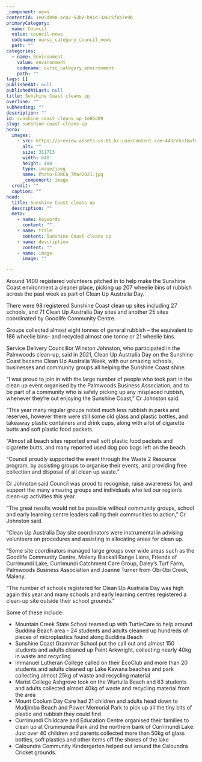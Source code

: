 ```yaml
---
_component: news
contentId: 1e05d898-ac02-53b2-b91d-3a6c5f8b7e9b
primaryCategory:
  name: Council
  value: council-news
  codename: oursc_category_council_news
  path: ""
categories:
  - name: Environment
    value: environment
    codename: oursc_category_environment
    path: ""
tags: []
publishedAt: null
publishedAtLast: null
title: Sunshine Coast cleans up
overline: ""
subheading: ""
description: ""
id: sunshine_coast_cleans_up_1e05d89
slug: sunshine-coast-cleans-up
hero:
  images:
    - src: https://preview-assets-us-01.kc-usercontent.com:443/c631baf8-1b46-001f-580c-d0001b68b4a8/12983836-7c35-4be6-ab14-0515d06e1814/Photo-CORCA_7Mar2021.jpg
      alt: ""
      size: 311713
      width: 640
      height: 480
      type: image/jpeg
      name: Photo-CORCA_7Mar2021.jpg
      _component: image
  credit: ""
  caption: ""
head:
  title: Sunshine Coast cleans up
  description: ""
  meta:
    - name: keywords
      content: ""
    - name: title
      content: Sunshine Coast cleans up
    - name: description
      content: ""
    - name: image
      image: ""

---
```

Around 1400 registered volunteers pitched in to help make the Sunshine Coast environment a cleaner place, picking up 207 wheelie bins of rubbish across the past week as part of Clean Up Australia Day.

There were 98 registered Sunshine Coast clean up sites including 27 schools, and 71 Clean Up Australia Day sites and another 25 sites coordinated by Goodlife Community Centre.

Groups collected almost eight tonnes of general rubbish – the equivalent to 186 wheelie bins– and recycled almost one tonne or 21 wheelie bins.

Service Delivery Councillor Winston Johnston, who participated in the Palmwoods clean-up, said in 2021, Clean Up Australia Day on the Sunshine Coast became Clean Up Australia Week, with our amazing schools, businesses and community groups all helping the Sunshine Coast shine.

“I was proud to join in with the large number of people who took part in the clean up event organised by the Palmwoods Business Association, and to be part of a community who is safely picking up any misplaced rubbish, whenever they’re out enjoying the Sunshine Coast,” Cr Johnston said.

“This year many regular groups noted much less rubbish in parks and reserves, however there were still some old glass and plastic bottles, and takeaway plastic containers and drink cups, along with a lot of cigarette butts and soft plastic food packets.

“Almost all beach sites reported small soft plastic food packets and cigarette butts, and many reported used dog poo bags left on the beach.

“Council proudly supported the event through the Waste 2 Resource program, by assisting groups to organise their events, and providing free collection and disposal of all clean up waste.” 

Cr Johnston said Council was proud to recognise, raise awareness for, and support the many amazing groups and individuals who led our region’s clean-up activities this year.

“The great results would not be possible without community groups, school and early learning centre leaders calling their communities to action,” Cr Johnston said.

“Clean Up Australia Day site coordinators were instrumental in advising volunteers on procedures and assisting in allocating areas for clean up.

“Some site coordinators managed large groups over wide areas such as the Goodlife Community Centre, Maleny Blackall Range Lions, Friends of Currimundi Lake, Currimundi Catchment Care Group, Daley’s Turf Farm, Palmwoods Business Association and Joanne Turner from Obi Obi Creek, Maleny.

“The number of schools registered for Clean Up Australia Day was high again this year and many schools and early learning centres registered a clean-up site outside their school grounds.”

Some of these include:

*   Mountain Creek State School teamed up with TurtleCare to help around Buddina Beach area – 24 students and adults cleaned up hundreds of pieces of microplastics found along Buddina Beach
*   Sunshine Coast Grammar School put the call out and almost 150 students and adults cleaned up Point Arkwright, collecting nearly 40kg in waste and recycling
*   Immanuel Lutheran College called on their EcoClub and more than 20 students and adults cleaned up Lake Kawana beaches and park collecting almost 25kg of waste and recycling material
*   Marist College Ashgrove took on the Wurtulla Beach and 63 students and adults collected almost 40kg of waste and recycling material from the area
*   Mount Coolum Day Care had 21 children and adults head down to Mudjimba Beach and Power Memorial Park to pick up all the tiny bits of plastic and rubbish they could find
*   Currimundi Childcare and Education Centre organised their families to clean up at Crummunda Park and the northern bank of Currimundi Lake. Just over 40 children and parents collected more than 50kg of glass bottles, soft plastics and other items off the shores of the lake
*   Caloundra Community Kindergarten helped out around the Caloundra Cricket grounds.
